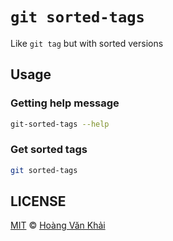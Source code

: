 # `git sorted-tags`

Like `git tag` but with sorted versions

## Usage

### Getting help message

```sh
git-sorted-tags --help
```

### Get sorted tags

```sh
git sorted-tags
```

## LICENSE

[MIT](https://git.io/fxKXN) © [Hoàng Văn Khải](https://github.com/KSXGitHub)
